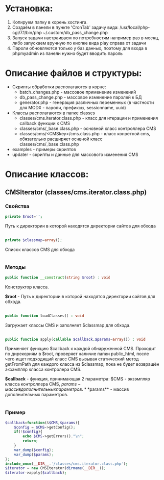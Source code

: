 # Установка:

1. Копируем папку в корень хостинга.
2. Создаём в панели в пункте 'CronTab' задачу вида:
/usr/local/php-cgi/7.1/bin/php ~/.custom/db_pass_change.php
3. Запуск задачи настраиваем по потребностям например раз в месяц,
либо запускаем вручную по кнопке вида play справа от задачи
4. Пароли обновляются только у баз данных, поэтому для входа в phpmyadmin из панели нужно будет вводить пароль

# Описание файлов и структуры:
- Скрипты обработки располагаются в корне:
    - batch_changes.php - массовое применение изменений
    - db_pass_change.php - массовое изменение паролей к БД
    - generator.php - генерация различных переменных (в частности для MODX - пароли, префиксы, sessionname, uuid)
- Классы располагаются в папке classes
    - classes/cms.iterator.class.php - класс для итерации и применения callback функции к CMS
    - classes/cms/_base.class.php - основной класс контроллера CMS
    - classes/cms/\<CMSkey\>/cms.class.php - класс конретной cms, обязательно расширяет оснвной класс classes/cms/_base.class.php
- examples - примеры скриптов
- updater - скрипты и данные для массового изменения CMS

# Описание классов:
## CMSIterator (classes/cms.iterator.class.php)
### Свойства
```php
private $root='';
```
Путь к директории в которой находятся директории сайтов для обхода  
<br>
```php
private $classmap=array();
```
Список классов CMS для обхода  
<br>
### Методы
```php
public function __construct(string $root) : void
```
Конструктор класса.

**$root** - Путь к директории в которой находятся директории сайтов для обхода.  
<br>
```php
public function loadClasses() : void
```
Загружает классы CMS и заполняет $classmap для обхода.  
<br>
```php
public function apply(callable $callback,$params=array()) : void
```
Применяет функцию $callback к каждой обнаруженной CMS. Проходит по дирекориям в $root, проверяет наличие папки public_html, после чего  ищет подходящий класс CMS вызывая статический метод getFromPath для каждого класса из $classmap, пока не будет возвращён экзэмпляр  класса контролера CMS.

**$callback** - функция, принимающая 2 параметра: $CMS - экзэмпляр класса контроллера CMS, $params - массив дополнительных параметров.  
**$params** - массив дополнительных параметров.  
<br>
### Пример
```php
$callback=function(&$CMS,$params){
    $config = $CMS->getConfig();
    if(!$config){
        echo $CMS->getErrors()."\n";
        return;
    }
    var_dump($config);
    var_dump($params);
};
include_once(__DIR__.'/classes/cms.iterator.class.php');
$iterator = new CMSIterator(dirname(__DIR__));
$iterator->apply($callback);
```
